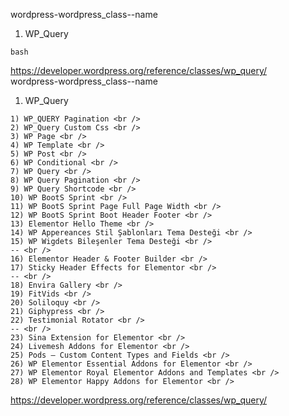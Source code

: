 
wordpress-wordpress_class--name <br />
1. WP_Query <br />
```
bash
```
https://developer.wordpress.org/reference/classes/wp_query/ <br />
wordpress-wordpress_class--name <br />
1. WP_Query <br />
```
1) WP_QUERY Pagination <br />
2) WP_Query Custom Css <br />
3) WP Page <br />
4) WP Template <br />
5) WP Post <br />
6) WP Conditional <br />
7) WP Query <br />
8) WP Query Pagination <br />
9) WP Query Shortcode <br />
10) WP BootS Sprint <br />
11) WP BootS Sprint Page Full Page Width <br />
12) WP BootS Sprint Boot Header Footer <br />
13) Elementor Hello Theme <br />
14) WP Appereances Stil Şablonları Tema Desteği <br />
15) WP Wigdets Bileşenler Tema Desteği <br />
-- <br />
16) Elementor Header & Footer Builder <br />
17) Sticky Header Effects for Elementor <br />
-- <br />
18) Envira Gallery <br />
19) FitVids <br />
20) Soliloquy <br />
21) Giphypress <br />
22) Testimonial Rotator <br />
-- <br />
23) Sina Extension for Elementor <br />
24) Livemesh Addons for Elementor <br />
25) Pods – Custom Content Types and Fields <br />
26) WP Elementor Essential Addons for Elementor <br />
27) WP Elementor Royal Elementor Addons and Templates <br />
28) WP Elementor Happy Addons for Elementor <br />
```
https://developer.wordpress.org/reference/classes/wp_query/ <br />

